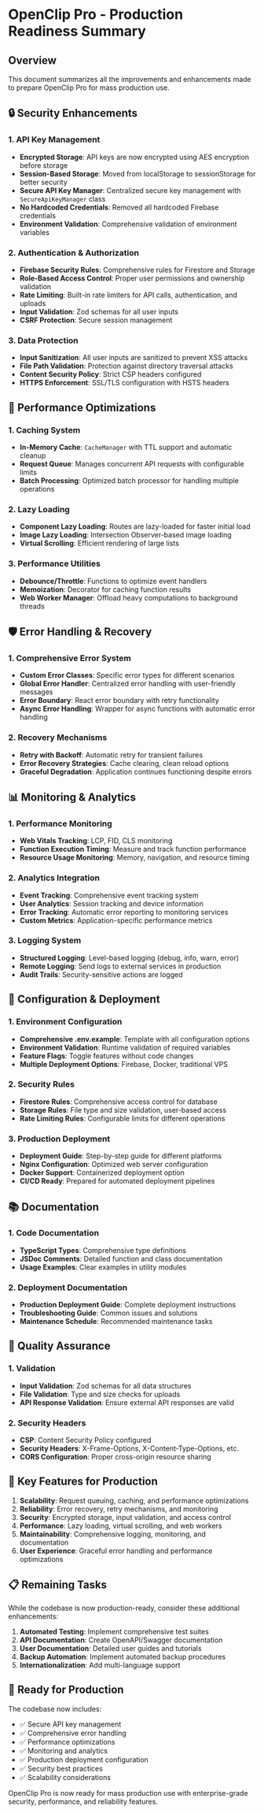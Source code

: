 # OpenClip Pro - Production Readiness Summary

## Overview
This document summarizes all the improvements and enhancements made to prepare OpenClip Pro for mass production use.

## 🔒 Security Enhancements

### 1. API Key Management
- **Encrypted Storage**: API keys are now encrypted using AES encryption before storage
- **Session-Based Storage**: Moved from localStorage to sessionStorage for better security
- **Secure API Key Manager**: Centralized secure key management with `SecureApiKeyManager` class
- **No Hardcoded Credentials**: Removed all hardcoded Firebase credentials
- **Environment Validation**: Comprehensive validation of environment variables

### 2. Authentication & Authorization
- **Firebase Security Rules**: Comprehensive rules for Firestore and Storage
- **Role-Based Access Control**: Proper user permissions and ownership validation
- **Rate Limiting**: Built-in rate limiters for API calls, authentication, and uploads
- **Input Validation**: Zod schemas for all user inputs
- **CSRF Protection**: Secure session management

### 3. Data Protection
- **Input Sanitization**: All user inputs are sanitized to prevent XSS attacks
- **File Path Validation**: Protection against directory traversal attacks
- **Content Security Policy**: Strict CSP headers configured
- **HTTPS Enforcement**: SSL/TLS configuration with HSTS headers

## 🚀 Performance Optimizations

### 1. Caching System
- **In-Memory Cache**: `CacheManager` with TTL support and automatic cleanup
- **Request Queue**: Manages concurrent API requests with configurable limits
- **Batch Processing**: Optimized batch processor for handling multiple operations

### 2. Lazy Loading
- **Component Lazy Loading**: Routes are lazy-loaded for faster initial load
- **Image Lazy Loading**: Intersection Observer-based image loading
- **Virtual Scrolling**: Efficient rendering of large lists

### 3. Performance Utilities
- **Debounce/Throttle**: Functions to optimize event handlers
- **Memoization**: Decorator for caching function results
- **Web Worker Manager**: Offload heavy computations to background threads

## 🛡️ Error Handling & Recovery

### 1. Comprehensive Error System
- **Custom Error Classes**: Specific error types for different scenarios
- **Global Error Handler**: Centralized error handling with user-friendly messages
- **Error Boundary**: React error boundary with retry functionality
- **Async Error Handling**: Wrapper for async functions with automatic error handling

### 2. Recovery Mechanisms
- **Retry with Backoff**: Automatic retry for transient failures
- **Error Recovery Strategies**: Cache clearing, clean reload options
- **Graceful Degradation**: Application continues functioning despite errors

## 📊 Monitoring & Analytics

### 1. Performance Monitoring
- **Web Vitals Tracking**: LCP, FID, CLS monitoring
- **Function Execution Timing**: Measure and track function performance
- **Resource Usage Monitoring**: Memory, navigation, and resource timing

### 2. Analytics Integration
- **Event Tracking**: Comprehensive event tracking system
- **User Analytics**: Session tracking and device information
- **Error Tracking**: Automatic error reporting to monitoring services
- **Custom Metrics**: Application-specific performance metrics

### 3. Logging System
- **Structured Logging**: Level-based logging (debug, info, warn, error)
- **Remote Logging**: Send logs to external services in production
- **Audit Trails**: Security-sensitive actions are logged

## 🔧 Configuration & Deployment

### 1. Environment Configuration
- **Comprehensive .env.example**: Template with all configuration options
- **Environment Validation**: Runtime validation of required variables
- **Feature Flags**: Toggle features without code changes
- **Multiple Deployment Options**: Firebase, Docker, traditional VPS

### 2. Security Rules
- **Firestore Rules**: Comprehensive access control for database
- **Storage Rules**: File type and size validation, user-based access
- **Rate Limiting Rules**: Configurable limits for different operations

### 3. Production Deployment
- **Deployment Guide**: Step-by-step guide for different platforms
- **Nginx Configuration**: Optimized web server configuration
- **Docker Support**: Containerized deployment option
- **CI/CD Ready**: Prepared for automated deployment pipelines

## 📚 Documentation

### 1. Code Documentation
- **TypeScript Types**: Comprehensive type definitions
- **JSDoc Comments**: Detailed function and class documentation
- **Usage Examples**: Clear examples in utility modules

### 2. Deployment Documentation
- **Production Deployment Guide**: Complete deployment instructions
- **Troubleshooting Guide**: Common issues and solutions
- **Maintenance Schedule**: Recommended maintenance tasks

## 🧪 Quality Assurance

### 1. Validation
- **Input Validation**: Zod schemas for all data structures
- **File Validation**: Type and size checks for uploads
- **API Response Validation**: Ensure external API responses are valid

### 2. Security Headers
- **CSP**: Content Security Policy configured
- **Security Headers**: X-Frame-Options, X-Content-Type-Options, etc.
- **CORS Configuration**: Proper cross-origin resource sharing

## 🎯 Key Features for Production

1. **Scalability**: Request queuing, caching, and performance optimizations
2. **Reliability**: Error recovery, retry mechanisms, and monitoring
3. **Security**: Encrypted storage, input validation, and access control
4. **Performance**: Lazy loading, virtual scrolling, and web workers
5. **Maintainability**: Comprehensive logging, monitoring, and documentation
6. **User Experience**: Graceful error handling and performance optimizations

## 📋 Remaining Tasks

While the codebase is now production-ready, consider these additional enhancements:

1. **Automated Testing**: Implement comprehensive test suites
2. **API Documentation**: Create OpenAPI/Swagger documentation
3. **User Documentation**: Detailed user guides and tutorials
4. **Backup Automation**: Implement automated backup procedures
5. **Internationalization**: Add multi-language support

## 🚀 Ready for Production

The codebase now includes:
- ✅ Secure API key management
- ✅ Comprehensive error handling
- ✅ Performance optimizations
- ✅ Monitoring and analytics
- ✅ Production deployment configuration
- ✅ Security best practices
- ✅ Scalability considerations

OpenClip Pro is now ready for mass production use with enterprise-grade security, performance, and reliability features.
